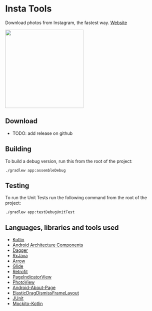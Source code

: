 # Insta Tools

Download photos from Instagram, the fastest way. [Website](http://danielecampogiani.com/InstaToolsSite/)

<img src="http://danielecampogiani.com/InstaToolsSite/images/demo.gif" width="250"> 

## Download

* TODO: add release on github

## Building
To build a debug version, run this from the root of the project:

    ./gradlew app:assembleDebug
    
    
## Testing

To run the Unit Tests run the following command from the root of the project:

	./gradlew app:testDebugUnitTest

## Languages, libraries and tools used

* [Kotlin](https://kotlinlang.org/)
* [Android Architecture Components](https://developer.android.com/topic/libraries/architecture/index.html)
* [Dagger](https://google.github.io/dagger/)
* [RxJava](https://github.com/ReactiveX/RxJava)
* [Arrow](https://arrow-kt.io/)
* [Glide](https://github.com/bumptech/glide)
* [Retrofit](http://square.github.io/retrofit/)
* [PageIndicatorView](https://github.com/romandanylyk/PageIndicatorView)
* [PhotoView](https://github.com/chrisbanes/PhotoView)
* [Android-About-Page](https://github.com/medyo/android-about-page)
* [ElasticDragDismissFrameLayout](https://github.com/nickbutcher/plaid/)
* [JUnit](http://junit.org/junit4/)
* [Mockito-Kotlin](https://github.com/nhaarman/mockito-kotlin)

